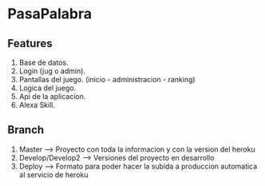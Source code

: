 # PasaPalabra
## Features 

   1. Base de datos.
   2. Login (jug o admin).
   3. Pantallas del juego. (inicio - administracion - ranking)
   4. Logica del juego.
   5. Api de la aplicacion.
   6. Alexa Skill.

## Branch
1. Master --> Proyecto con toda la informacion y con la version del heroku
2. Develop/Develop2 --> Versiones del proyecto en desarrollo
3. Deploy --> Formato para poder hacer la subida a produccion automatica al servicio de heroku
